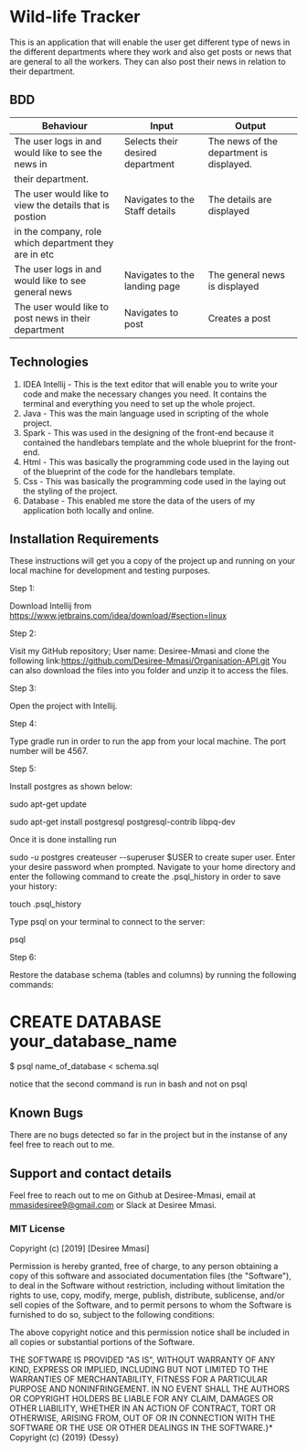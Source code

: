 # Wild-life Tracker
 This is an application that will enable the user get different type of news in the different departments where they work and also get posts or news that are general to all the workers. They can also post their news in relation to their department.

## BDD

| Behaviour                                              | Input                                         | Output                                       |
|--------------------------------------------------------|-----------------------------------------------|----------------------------------------------|
| The user logs in and would like to see the news in     | Selects their desired department              | The news of the department is displayed.     |
| their department.                                      |                                               |                                              |
| The user would like to view the details that is postion| Navigates to the Staff details                | The details are displayed                    |
| in the company, role which department they are in etc  |                                               |                                              |
| The user logs in and would like to see general news    | Navigates to the landing page                 | The general news is displayed                |
| The user would like to post news in their department   | Navigates to post                             | Creates a post                               |                                                                                                                                          
                                     


## Technologies

1. IDEA Intellij - This is the text editor that will enable you to write your code and make the necessary changes you need. It contains the terminal and everything you need to set up the whole project.
2. Java -  This was the main language used in scripting of the whole project.
3. Spark -  This was used in the designing of the front-end because it contained the handlebars template and the whole blueprint for the front-end.
4. Html - This was basically the programming code used in the laying out of the blueprint of the code for the handlebars template.
5. Css -  This was basically the programming code used in the laying out the styling of the project.
6. Database - This enabled me store the data of the users of my application both locally and online.

## Installation Requirements
These instructions will get you a copy of the project up and running on your local machine for development and testing purposes.

Step 1:

Download Intellij from https://www.jetbrains.com/idea/download/#section=linux

Step 2:

Visit my GitHub repository; User name: Desiree-Mmasi and clone the following link:https://github.com/Desiree-Mmasi/Organisation-API.git You can also download the files into you folder and unzip it to access the files.

Step 3:

Open the project with Intellij.

Step 4:

Type gradle run in order to run the app from your local machine. The port number will be 4567.

Step 5:

Install postgres as shown below:

sudo apt-get update

sudo apt-get install postgresql postgresql-contrib libpq-dev

Once it is done installing run

sudo -u postgres createuser --superuser $USER
to create super user. Enter your desire password when prompted. Navigate to your home directory and enter the following command to create the .psql_history in order to save your history:

touch .psql_history

Type psql on your terminal to connect to the server:

psql

Step 6:

Restore the database schema (tables and columns) by running the following commands:

# CREATE DATABASE your_database_name

$ psql name_of_database < schema.sql

notice that the second command is run in bash and not on psql

## Known Bugs
There are no bugs detected so far in the project but in the instanse of any feel free to reach out to me.


## Support and contact details
Feel free to reach out to me on Github at Desiree-Mmasi, email at mmasidesiree9@gmail.com or Slack at Desiree Mmasi.


### MIT License


Copyright (c) [2019] [Desiree Mmasi]

Permission is hereby granted, free of charge, to any person obtaining a copy of this software and associated documentation files (the "Software"), to deal in the Software without restriction, including without limitation the rights to use, copy, modify, merge, publish, distribute, sublicense, and/or sell copies of the Software, and to permit persons to whom the Software is furnished to do so, subject to the following conditions:

The above copyright notice and this permission notice shall be included in all copies or substantial portions of the Software.

THE SOFTWARE IS PROVIDED "AS IS", WITHOUT WARRANTY OF ANY KIND, EXPRESS OR IMPLIED, INCLUDING BUT NOT LIMITED TO THE WARRANTIES OF MERCHANTABILITY, FITNESS FOR A PARTICULAR PURPOSE AND NONINFRINGEMENT. IN NO EVENT SHALL THE AUTHORS OR COPYRIGHT HOLDERS BE LIABLE FOR ANY CLAIM, DAMAGES OR OTHER LIABILITY, WHETHER IN AN ACTION OF CONTRACT, TORT OR OTHERWISE, ARISING FROM, OUT OF OR IN CONNECTION WITH THE SOFTWARE OR THE USE OR OTHER DEALINGS IN THE SOFTWARE.}* Copyright (c) {2019} {Dessy}
